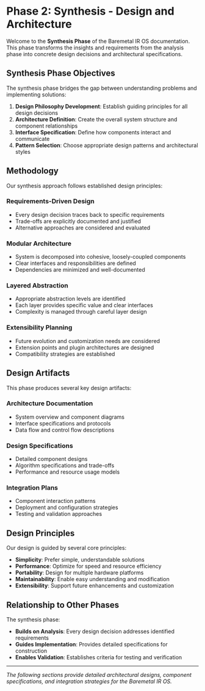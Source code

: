 # Phase 2: Synthesis - Design and Architecture

Welcome to the **Synthesis Phase** of the Baremetal IR OS documentation. This phase transforms the insights and requirements from the analysis phase into concrete design decisions and architectural specifications.

## Synthesis Phase Objectives

The synthesis phase bridges the gap between understanding problems and implementing solutions:

1. **Design Philosophy Development**: Establish guiding principles for all design decisions
2. **Architecture Definition**: Create the overall system structure and component relationships
3. **Interface Specification**: Define how components interact and communicate
4. **Pattern Selection**: Choose appropriate design patterns and architectural styles

## Methodology

Our synthesis approach follows established design principles:

### Requirements-Driven Design
- Every design decision traces back to specific requirements
- Trade-offs are explicitly documented and justified
- Alternative approaches are considered and evaluated

### Modular Architecture
- System is decomposed into cohesive, loosely-coupled components
- Clear interfaces and responsibilities are defined
- Dependencies are minimized and well-documented

### Layered Abstraction
- Appropriate abstraction levels are identified
- Each layer provides specific value and clear interfaces
- Complexity is managed through careful layer design

### Extensibility Planning
- Future evolution and customization needs are considered
- Extension points and plugin architectures are designed
- Compatibility strategies are established

## Design Artifacts

This phase produces several key design artifacts:

### Architecture Documentation
- System overview and component diagrams
- Interface specifications and protocols
- Data flow and control flow descriptions

### Design Specifications
- Detailed component designs
- Algorithm specifications and trade-offs
- Performance and resource usage models

### Integration Plans
- Component interaction patterns
- Deployment and configuration strategies
- Testing and validation approaches

## Design Principles

Our design is guided by several core principles:

- **Simplicity**: Prefer simple, understandable solutions
- **Performance**: Optimize for speed and resource efficiency
- **Portability**: Design for multiple hardware platforms
- **Maintainability**: Enable easy understanding and modification
- **Extensibility**: Support future enhancements and customization

## Relationship to Other Phases

The synthesis phase:
- **Builds on Analysis**: Every design decision addresses identified requirements
- **Guides Implementation**: Provides detailed specifications for construction
- **Enables Validation**: Establishes criteria for testing and verification

---

*The following sections provide detailed architectural designs, component specifications, and integration strategies for the Baremetal IR OS.*
